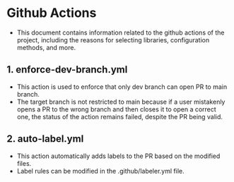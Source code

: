 # Github Actions

- This document contains information related to the github actions of the project, including the reasons for selecting libraries, configuration methods, and more.

## 1. enforce-dev-branch.yml

- This action is used to enforce that only dev branch can open PR to main branch.
- The target branch is not restricted to main because if a user mistakenly opens a PR to the wrong branch and then closes it to open a correct one, the status of the action remains failed, despite the PR being valid.

## 2. auto-label.yml

- This action automatically adds labels to the PR based on the modified files.
- Label rules can be modified in the .github/labeler.yml file.
